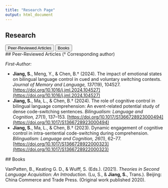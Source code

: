 ```yaml
---
title: "Research Page"
output: html_document
---
```


## Research

<div class="tabs">
  <button class="tab-button active" onclick="showTab('articles')">Peer-Reviewed Articles</button>
  <button class="tab-button" onclick="showTab('books')">Books</button>
</div>

<!-- Peer-Reviewed Articles Section -->
<div id="articles" class="tab-content active">
  ## Peer-Reviewed Articles († Corresponding author)
  
  *First-Author:*
  - **Jiang, S.**, Meng, Y., & Chen, B.† (2024). The impact of emotional states on bilingual language control in cued and voluntary switching contexts. *Journal of Memory and Language, 137*(19), 104527. [https://doi.org/10.1016/j.jml.2024.104527](https://doi.org/10.1016/j.jml.2024.104527)<br> 
  - **Jiang, S.**, Ma, L., & Chen, B.† (2024). The role of cognitive control in bilingual language comprehension: An event-related potential study of dense code-switching sentences. *Bilingualism: Language and Cognition, 27*(1), 137–153. [https://doi.org/10.1017/S1366728923000494](https://doi.org/10.1017/S1366728923000494)<br> 
  - **Jiang, S.**, Ma, L., & Chen, B.† (2023). Dynamic engagement of cognitive control in intra-sentential code-switching during comprehension. *Bilingualism: Language and Cognition, 26*(1), 62–77. [https://doi.org/10.1017/S1366728922000323](https://doi.org/10.1017/S1366728922000323)<br> 
</div>

<!-- Books Section -->
<div id="books" class="tab-content">
  ## Books
  
  VanPatten, B., Keating G. D., & Wulff, S. (Eds.). (2021). *Theories in Second Language Acquisition: An Introduction.* (Lu, S., & **Jiang, S.**, Trans.). Beijing: China Commerce and Trade Press. (Original work published 2020).
</div>

<script>
  // JavaScript for switching between tabs
  function showTab(tabName) {
    var i, tabContents, tabButtons;
    tabContents = document.getElementsByClassName("tab-content");
    tabButtons = document.getElementsByClassName("tab-button");
    
    for (i = 0; i < tabContents.length; i++) {
      tabContents[i].style.display = "none";
    }
    
    for (i = 0; i < tabButtons.length; i++) {
      tabButtons[i].classList.remove("active");
    }
    
    document.getElementById(tabName).style.display = "block";
    event.currentTarget.classList.add("active");
  }

  // Initialize to show the first tab by default
  document.getElementsByClassName("tab-button")[0].click();
</script>

